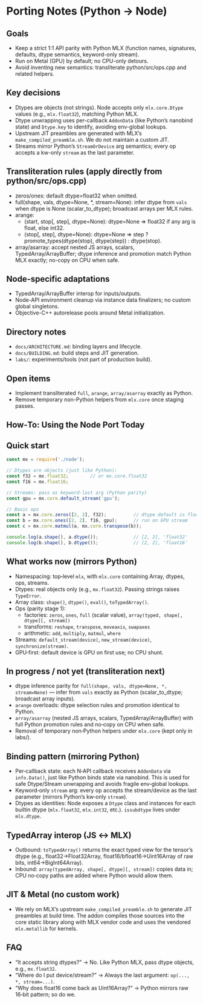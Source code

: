 Porting Notes (Python → Node)
=============================

Goals
-----
- Keep a strict 1:1 API parity with Python MLX (function names, signatures, defaults,
  dtype semantics, keyword-only stream).
- Run on Metal (GPU) by default; no CPU-only detours.
- Avoid inventing new semantics: transliterate python/src/ops.cpp and related helpers.

Key decisions
-------------
- Dtypes are objects (not strings). Node accepts only `mlx.core.Dtype` values
  (e.g., `mlx.float32`), matching Python MLX.
- Dtype unwrapping uses per-callback `AddonData` (like Python’s nanobind state) and
  `Dtype.key` to identify, avoiding env-global lookups.
- Upstream JIT preambles are generated with MLX’s `make_compiled_preamble.sh`.
  We do not maintain a custom JIT.
- Streams mirror Python’s `StreamOrDevice` arg semantics; every op accepts a kw-only
  `stream` as the last parameter.

Transliteration rules (apply directly from python/src/ops.cpp)
--------------------------------------------------------------
- zeros/ones: default dtype=float32 when omitted.
- full(shape, vals, dtype=None, *, stream=None): infer dtype from `vals` when dtype is
  None (scalar_to_dtype); broadcast arrays per MLX rules.
- arange:
  - (start, stop[, step], dtype=None): dtype=None ⇒ float32 if any arg is float,
    else int32.
  - (stop[, step], dtype=None): dtype=None ⇒ step ? promote_types(dtype(stop),
    dtype(step)) : dtype(stop).
- array/asarray: accept nested JS arrays, scalars, TypedArray/ArrayBuffer; dtype
  inference and promotion match Python MLX exactly; no-copy on CPU when safe.

Node-specific adaptations
-------------------------
- TypedArray/ArrayBuffer interop for inputs/outputs.
- Node-API environment cleanup via instance data finalizers; no custom global singletons.
- Objective-C++ autorelease pools around Metal initialization.

Directory notes
---------------
- `docs/ARCHITECTURE.md`: binding layers and lifecycle.
- `docs/BUILDING.md`: build steps and JIT generation.
- `labs/`: experiments/tools (not part of production build).

Open items
----------
- Implement transliterated `full`, `arange`, `array/asarray` exactly as Python.
- Remove temporary non-Python helpers from `mlx.core` once staging passes.

How‑To: Using the Node Port Today
---------------------------------

Quick start
-----------
```js
const mx = require('./node');

// Dtypes are objects (just like Python):
const f32 = mx.float32;        // or mx.core.float32
const f16 = mx.float16;

// Streams: pass as keyword‑last arg (Python parity)
const gpu = mx.core.default_stream('gpu');

// Basic ops
const a = mx.core.zeros([2, 2], f32);          // dtype default is float32 if omitted
const b = mx.core.ones([2, 2], f16, gpu);      // run on GPU stream
const c = mx.core.matmul(a, mx.core.transpose(b));

console.log(a.shape(), a.dtype());             // [2, 2], 'float32'
console.log(b.shape(), b.dtype());             // [2, 2], 'float16'
```

What works now (mirrors Python)
-------------------------------
- Namespacing: top‑level `mlx`, with `mlx.core` containing Array, dtypes, ops, streams.
- Dtypes: real objects only (e.g., `mx.float32`). Passing strings raises `TypeError`.
- Array class: `shape()`, `dtype()`, `eval()`, `toTypedArray()`.
- Ops (parity stage 1):
  - factories: `zeros`, `ones`, `full` (scalar value), `array(typed, shape[, dtype][, stream])`
  - transforms: `reshape`, `transpose`, `moveaxis`, `swapaxes`
  - arithmetic: `add`, `multiply`, `matmul`, `where`
- Streams: `default_stream(device)`, `new_stream(device)`, `synchronize(stream)`.
- GPU‑first: default device is GPU on first use; no CPU shunt.

In progress / not yet (transliteration next)
-------------------------------------------
- dtype inference parity for `full(shape, vals, dtype=None, *, stream=None)` — infer from `vals` exactly as Python (scalar_to_dtype; broadcast array inputs).
- `arange` overloads: dtype selection rules and promotion identical to Python.
- `array/asarray` (nested JS arrays, scalars, TypedArray/ArrayBuffer) with full Python promotion rules and no‑copy on CPU when safe.
- Removal of temporary non‑Python helpers under `mlx.core` (kept only in labs/).

Binding pattern (mirroring Python)
----------------------------------
- Per‑callback state: each N‑API callback receives `AddonData` via `info.Data()`,
  just like Python binds state via nanobind. This is used for safe Dtype/Stream
  unwrapping and avoids fragile env‑global lookups.
- Keyword‑only `stream` arg: every op accepts the stream/device as the last parameter
  (mirrors Python’s kw‑only `stream`).
- Dtypes as identities: Node exposes a `Dtype` class and instances for each builtin
  dtype (`mlx.float32`, `mlx.int32`, etc.). `issubdtype` lives under `mlx.dtype`.

TypedArray interop (JS ↔ MLX)
-----------------------------
- Outbound: `toTypedArray()` returns the exact typed view for the tensor’s dtype
  (e.g., float32→Float32Array, float16/bfloat16→Uint16Array of raw bits, int64→BigInt64Array).
- Inbound: `array(typedArray, shape[, dtype][, stream])` copies data in; CPU no‑copy
  paths are added where Python would allow them.

JIT & Metal (no custom work)
----------------------------
- We rely on MLX’s upstream `make_compiled_preamble.sh` to generate JIT preambles at
  build time. The addon compiles those sources into the core static library along with
  MLX vendor code and uses the vendored `mlx.metallib` for kernels.

FAQ
---
- “It accepts string dtypes?” → No. Like Python MLX, pass dtype objects, e.g., `mx.float32`.
- “Where do I put device/stream?” → Always the last argument: `op(..., *, stream=...)`.
- “Why does float16 come back as Uint16Array?” → Python mirrors raw 16‑bit pattern; so do we.

